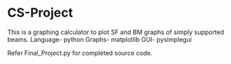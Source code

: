# CS-Project

This is a graphing calculator to plot SF and BM graphs of simply supported beams.
Language- python
Graphs- matplotlib
GUI- pysimplegui

Refer Final_Project.py for completed source code.
